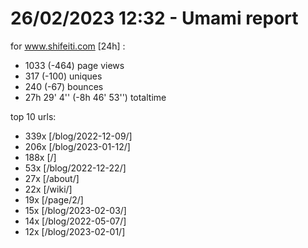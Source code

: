 # 26/02/2023 12:32 - Umami report
for www.shifeiti.com [24h] :

 - 1033 (-464) page views
 - 317 (-100) uniques
 - 240 (-67) bounces
 - 27h 29' 4'' (-8h 46' 53'') totaltime


top 10 urls:
 - 339x [/blog/2022-12-09/]
 - 206x [/blog/2023-01-12/]
 - 188x [/]
 - 53x [/blog/2022-12-22/]
 - 27x [/about/]
 - 22x [/wiki/]
 - 19x [/page/2/]
 - 15x [/blog/2023-02-03/]
 - 14x [/blog/2022-05-07/]
 - 12x [/blog/2023-02-01/]


